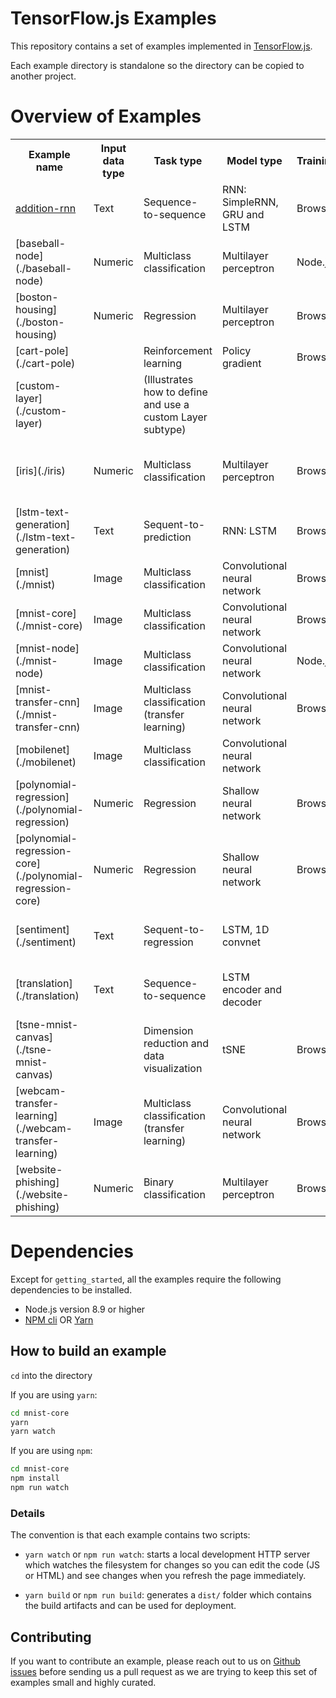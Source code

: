 # TensorFlow.js Examples

This repository contains a set of examples implemented in
[TensorFlow.js](http://js.tensorflow.org).

Each example directory is standalone so the directory can be copied
to another project.

# Overview of Examples

<table>
  <tr>
    <th>Example name</th>
    <th>Input data type</th>
    <th>Task type</th>
    <th>Model type</th>
    <th>Training</th>
    <th>Inference</th>
    <th>API type</th>
    <th>Save-load operations</th>
    <th>Model visualization</th>
    <th>Python source / analog</th>
  <tr>
    <td><a href="./addition-rnn">addition-rnn</a></td>
    <td>Text</td>
    <td>Sequence-to-sequence</td>
    <td>RNN: SimpleRNN, GRU and LSTM</td>
    <td>Browser</td>
    <td>Browser</td>
    <td>Layers</td>
    <td></td>
    <td>vega-lite: `fit()` monitoring</td>
    <td>[keras addition_rnn](https://github.com/keras-team/keras/blob/master/examples/addition_rnn.py)</td>
  </tr>
  <tr>
    <td>[baseball-node](./baseball-node)</td>
    <td>Numeric</td>
    <td>Multiclass classification</td>
    <td>Multilayer perceptron</td>
    <td>Node.js</td>
    <td>Node.js</td>
    <td>Layers</td>
    <td></td>
    <td></td>
    <td></td>
  </tr>
  <tr>
    <td>[boston-housing](./boston-housing)</td>
    <td>Numeric</td>
    <td>Regression</td>
    <td>Multilayer perceptron</td>
    <td>Browser</td>
    <td>Browser</td>
    <td>Layers</td>
    <td></td>
    <td>vega-lite: `fit()` monitoring</td>
    <td></td>
  </tr>
  <tr>
    <td>[cart-pole](./cart-pole)</td>
    <td></td>
    <td>Reinforcement learning</td>
    <td>Policy gradient</td>
    <td>Browser</td>
    <td>Browser</td>
    <td>Layers</td>
    <td>IndexedDB</td>
    <td></td>
    <td></td>
  </tr>
  <tr>
    <td>[custom-layer](./custom-layer)</td>
    <td></td>
    <td>(Illustrates how to define and use a custom Layer subtype)</td>
    <td></td>
    <td></td>
    <td>Browser</td>
    <td>Layers</td>
    <td></td>
    <td></td>
    <td></td>
  </tr>
  <tr>
    <td>[iris](./iris)</td>
    <td>Numeric</td>
    <td>Multiclass classification</td>
    <td>Multilayer perceptron</td>
    <td>Browser</td>
    <td>Browser</td>
    <td>Layers</td>
    <td>IndexedDB; Loading model converted from Kras</td>
    <td>vega-lite: `fit()` monitoring</td>
    <td></td>
  </tr>
  <tr>
    <td>[lstm-text-generation](./lstm-text-generation)</td>
    <td>Text</td>
    <td>Sequent-to-prediction</td>
    <td>RNN: LSTM</td>
    <td>Browser</td>
    <td>Browser</td>
    <td>Layers</td>
    <td>IndexedDB</td>
    <td>vega-lite: `fit()` monitoring</td>
    <td>[keras lstm_text_generation](https://github.com/keras-team/keras/blob/master/examples/lstm_text_generation.py)</td>
  </tr>
  <tr>
    <td>[mnist](./mnist)</td>
    <td>Image</td>
    <td>Multiclass classification</td>
    <td>Convolutional neural network</td>
    <td>Browser</td>
    <td>Browser</td>
    <td>Layers</td>
    <td></td>
    <td>vega-lite: `fit()` monitoring</td>
    <td>[keras mnist_cnn](https://github.com/keras-team/keras/blob/master/examples/mnist_cnn.py)</td>
  </tr>
  <tr>
    <td>[mnist-core](./mnist-core)</td>
    <td>Image</td>
    <td>Multiclass classification</td>
    <td>Convolutional neural network</td>
    <td>Browser</td>
    <td>Browser</td>
    <td>Core (Ops)</td>
    <td></td>
    <td></td>
    <td></td>
  </tr>
  <tr>
    <td>[mnist-node](./mnist-node)</td>
    <td>Image</td>
    <td>Multiclass classification</td>
    <td>Convolutional neural network</td>
    <td>Node.js</td>
    <td>Node.js</td>
    <td>Layers</td>
    <td>Saving to filesystem</td>
    <td></td>
    <td></td>
  </tr>
  <tr>
    <td>[mnist-transfer-cnn](./mnist-transfer-cnn)</td>
    <td>Image</td>
    <td>Multiclass classification (transfer learning)</td>
    <td>Convolutional neural network</td>
    <td>Browser</td>
    <td>Browser</td>
    <td>Layers</td>
    <td>Loading pretrained model</td>
    <td>[tfjs-vis](https://github.com/tensorflow/tfjs-vis)</td>
    <td>[keras mnist_transfer_cnn](https://github.com/keras-team/keras/blob/master/examples/mnist_transfer_cnn.py)</td>
  </tr>
  <tr>
    <td>[mobilenet](./mobilenet)</td>
    <td>Image</td>
    <td>Multiclass classification</td>
    <td>Convolutional neural network</td>
    <td></td>
    <td>Browser</td>
    <td>Layers</td>
    <td>Loading pretrained model</td>
    <td></td>
    <td>[keras mobilenet](https://keras.io/applications/#mobilenet)</td>
  </tr>
  <tr>
    <td>[polynomial-regression](./polynomial-regression)</td>
    <td>Numeric</td>
    <td>Regression</td>
    <td>Shallow neural network</td>
    <td>Browser</td>
    <td>Browser</td>
    <td>Layers</td>
    <td></td>
    <td></td>
    <td></td>
  </tr>
  <tr>
    <td>[polynomial-regression-core](./polynomial-regression-core)</td>
    <td>Numeric</td>
    <td>Regression</td>
    <td>Shallow neural network</td>
    <td>Browser</td>
    <td>Browser</td>
    <td>Core (Ops)</td>
    <td></td>
    <td></td>
    <td></td>
  </tr>
  <tr>
    <td>[sentiment](./sentiment)</td>
    <td>Text</td>
    <td>Sequent-to-regression</td>
    <td>LSTM, 1D convnet</td>
    <td></td>
    <td>Browser</td>
    <td>Layers</td>
    <td>Loading model converted from Keras</td>
    <td></td>
    <td>[keras imdb_bidirectional_lstm](https://github.com/keras-team/keras/blob/master/examples/imdb_bidirectional_lstm.py), [keras imdb_cnn](https://github.com/keras-team/keras/blob/master/examples/imdb_cnn.py)</td>
  </tr>
  <tr>
    <td>[translation](./translation)</td>
    <td>Text</td>
    <td>Sequence-to-sequence</td>
    <td>LSTM encoder and decoder</td>
    <td></td>
    <td>Browser</td>
    <td>Layers</td>
    <td>Loading model converted from Keras</td>
    <td></td>
    <td>[keras lstm_seq2seq](https://github.com/keras-team/keras/blob/master/examples/lstm_seq2seq.py)</td>
  </tr>
  <tr>
    <td>[tsne-mnist-canvas](./tsne-mnist-canvas)</td>
    <td></td>
    <td>Dimension reduction and data visualization</td>
    <td>tSNE</td>
    <td>Browser</td>
    <td>Browser</td>
    <td>Core (Ops)</td>
    <td></td>
    <td></td>
    <td></td>
  </tr>
  <tr>
    <td>[webcam-transfer-learning](./webcam-transfer-learning)</td>
    <td>Image</td>
    <td>Multiclass classification (transfer learning)</td>
    <td>Convolutional neural network</td>
    <td>Browser</td>
    <td>Browser</td>
    <td>Layers</td>
    <td>Loading pretrained model</td>
    <td></td>
    <td></td>
  </tr>
  <tr>
    <td>[website-phishing](./website-phishing)</td>
    <td>Numeric</td>
    <td>Binary classification</td>
    <td>Multilayer perceptron</td>
    <td>Browser</td>
    <td>Browser</td>
    <td>Layers</td>
    <td></td>
    <td>vega-lite: `fit()` monitoring</td>
    <td></td>
  </tr>
</table>

# Dependencies

Except for `getting_started`, all the examples require the following dependencies to be installed.

 - Node.js version 8.9 or higher
 - [NPM cli](https://docs.npmjs.com/cli/npm) OR [Yarn](https://yarnpkg.com/en/)

## How to build an example
`cd` into the directory

If you are using `yarn`:

```sh
cd mnist-core
yarn
yarn watch
```

If you are using `npm`:
```sh
cd mnist-core
npm install
npm run watch
```

### Details

The convention is that each example contains two scripts:

- `yarn watch` or `npm run watch`: starts a local development HTTP server which watches the
filesystem for changes so you can edit the code (JS or HTML) and see changes when you refresh the page immediately.

- `yarn build` or `npm run build`: generates a `dist/` folder which contains the build artifacts and
can be used for deployment.

## Contributing

If you want to contribute an example, please reach out to us on
[Github issues](https://github.com/tensorflow/tfjs-examples/issues)
before sending us a pull request as we are trying to keep this set of examples
small and highly curated.
